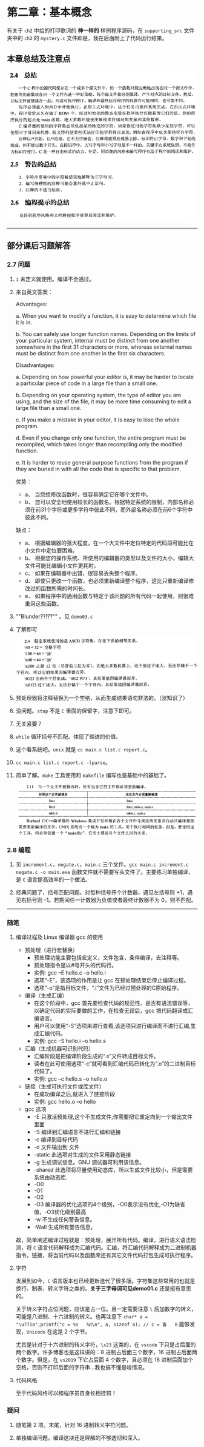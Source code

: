 # 第二章：基本概念

有关于 `ch2` 中给的打印歌词的 **神一样的** 样例程序源码，在 `supporting_src` 文件夹中的 `ch2` 的 `mystery.c` 文件即是，我在后面附上了代码运行结果。

## 本章总结及注意点

![20201209202608](https://raw.githubusercontent.com/Y-puyu/picture/main/images/20201209202608.png)

---

## 部分课后习题解答

### 2.7 问题

1. `i` 未定义就使用。编译不会通过。

2. 来自英文答案：

    Advantages:

    a. When you want to modify a function, it is easy to determine which file it is in.

    b. You can safely use longer function names. Depending on the limits of your particular system, internal must be distinct from one another somewhere in the first 31 characters or more, whereas external names must be distinct from one another in the first six characters.

    Disadvantages:

    a. Depending on how powerful your editor is, it may be harder to locate a particular piece of code in a large file than a small one.

    b. Depending on your operating system, the type of editor you are using, and the size of the file, it may be more time consuming to edit a large file than a small one.

    c. If you make a mistake in your editor, it is easy to lose the whole program.

    d. Even if you change only one function, the entire program must be recompiled, which takes longer than recompiling only the modified function.

    e. It is harder to reuse general purpose functions from the program if they are buried in with all the code that is specific to that problem.

    优势：

   - a、 当您想修改函数时，很容易确定它在哪个文件中。
   - b、 您可以安全地使用较长的函数名。根据特定系统的限制，内部名称必须在前31个字符或更多字符中彼此不同，而外部名称必须在前6个字符中彼此不同。

    缺点：

   - a、 根据编辑器的强大程度，在一个大文件中定位特定的代码段可能比在小文件中定位要困难。
   - b、 根据您的操作系统、所使用的编辑器的类型以及文件的大小，编辑大文件可能比编辑小文件更耗时。
   - c、 如果在编辑器中出错，很容易丢失整个程序。
   - d、 即使只更改一个函数，也必须重新编译整个程序，这比只重新编译修改过的函数所需的时间长。
   - e、 如果程序中的通用函数与特定于该问题的所有代码一起使用，则很难重用这些函数。

3. "\"Blunder\?\?!??\"" 。见 `demo03.c`

4. 了解即可

    ![20201213192326](https://raw.githubusercontent.com/Y-puyu/picture/main/images/20201213192326.png)

5. 预处理器将注释替换为一个空格，从而生成结果语句非法的。（涨知识了）

6. 没问题。`stop` 不是 `C` 里面的保留字，注意下即可。

7. 无关紧要？

8. `while` 循环括号不匹配。体现了缩进的价值。

9. 这个看系统吧。`unix` 就是 `cc main.c list.c report.c`。

10. `cc main.c list.c report.c -lparse`。

11. 简单了解。`make` 工具使用和 `makefile` 编写也是基础中的基础了。

    ![20201213193457](https://raw.githubusercontent.com/Y-puyu/picture/main/images/20201213193457.png)

### 2.8 编程

1. 见 `increment.c`，`negate.c`，`main.c` 三个文件。`gcc main.c increment.c  negate.c -o main.exe` 函数文件就不需要写头文件了。主要练习单独编译，是 `C` 语言提高效率的一个做法。

2. 经典问题了，括号匹配问题。对每种括号开个计数器，遇见左括号则 +1，遇见右括号则 -1。若期间任一计数器为负值或者最终计数器不为 0，则不匹配。

---

### 随笔

1. 编译过程及 Linux 编译器 gcc 的使用
    - 预处理（进行宏替换）
      - 预处理功能主要包括宏定义，文件包含，条件编译，去注释等。
      - 预处理指令是以#号开头的代码行。
      - 实例: gcc –E hello.c –o hello.i
      - 选项“-E”，该选项的作用是让 gcc 在预处理结束后停止编译过程。
      - 选项“-o”是指目标文件，“.i”文件为已经过预处理的C原始程序。
    - 编译（生成汇编）
      - 在这个阶段中，gcc 首先要检查代码的规范性、是否有语法错误等，以确定代码的实际要做的工作，在检查无误后，gcc 把代码翻译成汇编语言。
      - 用户可以使用“-S”选项来进行查看,该选项只进行编译而不进行汇编,生成汇编代码。
      - 实例: gcc –S hello.i –o hello.s
    - 汇编（生成机器可识别代码）
      - 汇编阶段是把编译阶段生成的“.s”文件转成目标文件。
      - 读者在此可使用选项“-c”就可看到汇编代码已转化为“.o”的二进制目标代码了。
      - 实例: gcc –c hello.s –o hello.o
    - 链接（生成可执行文件或库文件）
      - 在成功编译之后,就进入了链接阶段
      - 实例: gcc hello.o –o hello
    - gcc 选项
      - -E 只激活预处理,这个不生成文件,你需要把它重定向到一个输出文件里面
      - -S 编译到汇编语言不进行汇编和链接
      - -c 编译到目标代码
      - -o 文件输出到 文件
      - -static 此选项对生成的文件采用静态链接
      - -g 生成调试信息。GNU 调试器可利用该信息。
      - -shared 此选项将尽量使用动态库，所以生成文件比较小，但是需要系统由动态库.
      - -O0
      - -O1
      - -O2
      - -O3 编译器的优化选项的4个级别，-O0表示没有优化,-O1为缺省值，-O3优化级别最高
      - -w 不生成任何警告信息。
      - -Wall 生成所有警告信息。

    故，简单阐述编译过程就是：预处理，展开所有代码。编译，进行语义语法检测，将 `C` 语言代码解释成为汇编代码。汇编，将汇编代码解释成为二进制机器指令。链接，将当前代码以及函数库还有其它文件代码打包生成可执行程序。

2. 字符

    发展到如今，`C` 语言版本也已经更新迭代了很多版。字符集这些常用的也就是换行、制表、转义字符之类的。**关于三字母词可见demo01.c** 还是挺有意思的。

    关于转义字符占位问题，应该是占一位。且一定需要注意 `\` 后加数字的转义，可能是八进制、十六进制的转义。也再注意下 `char* a = "\u771a";printf("c = %s   %d\n", a, sizeof a); // c = 眚   8` 能够发现，`Unicode` 在这是 2 个字节。

    尤其是针对于十六进制的转义字符，`\x23` 这类的，在 `vscode` 下只是占后面的两个数字。许多博客也是这样讲的：8 进制占后面三个数字，16 进制占后面两个数字。但是，在 `vs2019` 下它占后面 4 个数字，且必须在 16 进制后面加个空格，否则不打印后面的字符串...我也搞不懂是啥情况。

3. 代码风格

    至于代码风格可以和程序员自身长相挂钩！

### 疑问

 1. 随笔第 2 项。末尾，针对 16 进制转义字符问题。

 2. 单独编译问题。编译这块还是理解的不够透彻和深入。
